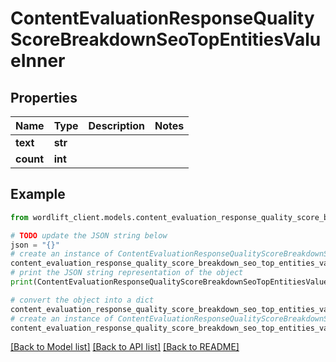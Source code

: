 # ContentEvaluationResponseQualityScoreBreakdownSeoTopEntitiesValueInner


## Properties

Name | Type | Description | Notes
------------ | ------------- | ------------- | -------------
**text** | **str** |  | 
**count** | **int** |  | 

## Example

```python
from wordlift_client.models.content_evaluation_response_quality_score_breakdown_seo_top_entities_value_inner import ContentEvaluationResponseQualityScoreBreakdownSeoTopEntitiesValueInner

# TODO update the JSON string below
json = "{}"
# create an instance of ContentEvaluationResponseQualityScoreBreakdownSeoTopEntitiesValueInner from a JSON string
content_evaluation_response_quality_score_breakdown_seo_top_entities_value_inner_instance = ContentEvaluationResponseQualityScoreBreakdownSeoTopEntitiesValueInner.from_json(json)
# print the JSON string representation of the object
print(ContentEvaluationResponseQualityScoreBreakdownSeoTopEntitiesValueInner.to_json())

# convert the object into a dict
content_evaluation_response_quality_score_breakdown_seo_top_entities_value_inner_dict = content_evaluation_response_quality_score_breakdown_seo_top_entities_value_inner_instance.to_dict()
# create an instance of ContentEvaluationResponseQualityScoreBreakdownSeoTopEntitiesValueInner from a dict
content_evaluation_response_quality_score_breakdown_seo_top_entities_value_inner_from_dict = ContentEvaluationResponseQualityScoreBreakdownSeoTopEntitiesValueInner.from_dict(content_evaluation_response_quality_score_breakdown_seo_top_entities_value_inner_dict)
```
[[Back to Model list]](../README.md#documentation-for-models) [[Back to API list]](../README.md#documentation-for-api-endpoints) [[Back to README]](../README.md)


